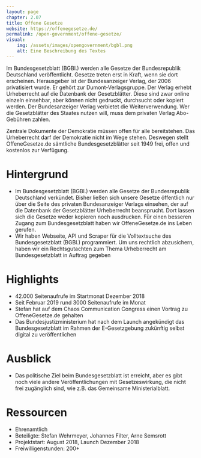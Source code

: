 ```yaml
---
layout: page
chapter: 2.07
title: Offene Gesetze
website: https://offenegesetze.de/
permalink: /open-government/offene-gesetze/
visual:
    img: /assets/images/opengovernment/bgbl.png
    alt: Eine Beschreibung des Textes
---
```


Im Bundesgesetzblatt (BGBl.) werden alle Gesetze der Bundesrepublik Deutschland veröffentlicht. Gesetze treten erst in Kraft, wenn sie dort erscheinen. Herausgeber ist der Bundesanzeiger Verlag, der 2006 privatisiert wurde. Er gehört zur Dumont-Verlagsgruppe. Der Verlag erhebt Urheberrecht auf die Datenbank der Gesetzblätter. Diese sind zwar online einzeln einsehbar, aber können nicht gedruckt, durchsucht oder kopiert werden. Der Bundesanzeiger Verlag verbietet die Weiterverwendung. Wer die Gesetzblätter des Staates nutzen will, muss dem privaten Verlag Abo-Gebühren zahlen. 

Zentrale Dokumente der Demokratie müssen offen für alle bereitstehen. Das Urheberrecht darf der Demokratie nicht im Wege stehen. Deswegen stellt OffeneGesetze.de sämtliche Bundesgesetzblätter seit 1949 frei, offen und kostenlos zur Verfügung.



# Hintergrund

* Im Bundesgesetzblatt (BGBl.) werden alle Gesetze der Bundesrepublik Deutschland verkündet. Bisher ließen sich unsere Gesetze öffentlich nur über die Seite des privaten Bundesanzeiger Verlags einsehen, der auf die Datenbank der Gesetzblätter Urheberrecht beansprucht. Dort lassen sich die Gesetze weder kopieren noch ausdrucken. Für einen besseren Zugang zum Bundesgesetzblatt haben wir OffeneGesetze.de ins Leben gerufen.
* Wir haben Webseite, API und Scraper für die Volltextsuche des Bundesgesetzblatt (BGBl.) programmiert.
Um uns rechtlich abzusichern, haben wir ein Rechtsgutachten zum Thema Urheberrecht am Bundesgesetzblatt in Auftrag gegeben



# Highlights

* 42.000 Seitenaufrufe im Startmonat Dezember 2018
* Seit Februar 2019 rund 3000 Seitenaufrufe im Monat
* Stefan hat auf dem Chaos Communication Congress einen Vortrag zu OffeneGesetze.de gehalten
* Das Bundesjustizministerium hat nach dem Launch angekündigt das Bundesgesetzblatt im Rahmen der E-Gesetzgebung zukünftig selbst digital zu veröffentlichen



# Ausblick

* Das politische Ziel beim Bundesgesetzblatt ist erreicht, aber es gibt noch viele andere Veröffentlichungen mit Gesetzeswirkung, die nicht frei zugänglich sind, wie z.B. das Gemeinsame Ministerialblatt.


# Ressourcen
* Ehrenamtlich
* Beteiligte: Stefan Wehrmeyer, Johannes Filter, Arne Semsrott
* Projektstart:  August 2018, Launch Dezember 2018
* Freiwilligenstunden: 200+
